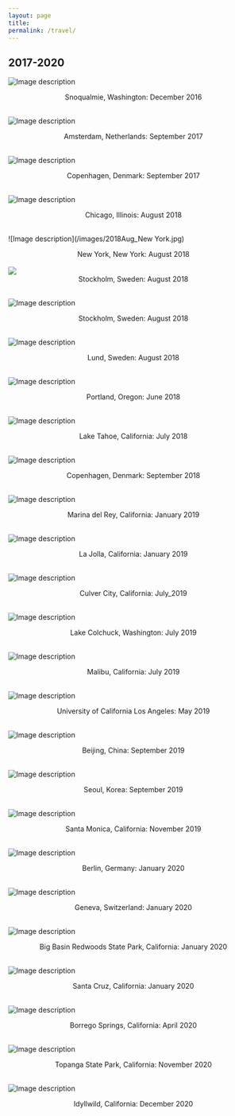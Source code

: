 ```yaml
---
layout: page
title: 
permalink: /travel/
---
```

## 2017-2020

![Image description](/images/2016Dec_Washington.jpg)
<center>Snoqualmie, Washington: December 2016</center>
<br>

![Image description](/images/2017Sept_Amsterdam.JPG)
<center>Amsterdam, Netherlands: September 2017 </center>
<br>

![Image description](/images/2017Sept_Copenhagen.jpg)
<center>Copenhagen, Denmark: September 2017 </center>
<br>

![Image description](/images/2018Aug_Chicago.jpg)
<center>Chicago, Illinois: August 2018 </center>
<br>

![Image description](/images/2018Aug_New York.jpg)
<center>New York, New York: August 2018 </center>
<br>

<img src="{{site.baseurl}}/images/2018Aug_Stockholm.jpg">
<center>Stockholm, Sweden: August 2018 </center>
<br>

![Image description](/images/2018AugStockholm2.jpg)
<center>Stockholm, Sweden: August 2018 </center>
<br>

![Image description](/images/2018AugLund.jpg)
<center>Lund, Sweden: August 2018 </center>
<br>

![Image description](/images/2018Jun_Portland.jpg)
<center>Portland, Oregon: June 2018 </center>
<br>

![Image description](/images/2018Jul_Tahoe.jpg)
<center>Lake Tahoe, California: July 2018</center>
<br>

![Image description](/images/2018Sept_Copenhagen.jpg )
<center>Copenhagen, Denmark: September 2018 </center>
<br>

![Image description](/images/2019Jan_MarinaDelRey.jpg)
<center>Marina del Rey, California: January 2019 </center>
<br>

![Image description](/images/2019Jan_UCSD.jpg)
<center>La Jolla, California: January 2019 </center>
<br>

![Image description](/images/2019July_CulverCity.jpg)
<center>Culver City, California: July_2019 </center>
<br>

![Image description](/images/2019July_LakeColchuck.jpg)
<center>Lake Colchuck, Washington: July 2019 </center>
<br>

![Image description](/images/2019July_MalibuLakeHike.jpg)
<center>Malibu, California: July 2019 </center>
<br>

![Image description](/images/2019Jun_UCLA.jpg)
<center>University of California Los Angeles: May 2019 </center>
<br>

![Image description](/images/2019Sept_Beijing.jpg)
<center>Beijing, China: September 2019 </center>
<br>

![Image description](/images/2019Sept_Seoul.jpg)
<center>Seoul, Korea: September 2019 </center>
<br>

![Image description](/images/2019Nov_SantaMonica.jpg)
<center>Santa Monica, California: November 2019 </center>
<br>

![Image description](/images/2020Jan_Berlin.jpg)
<center>Berlin, Germany: January 2020 </center>
<br>

![Image description](/images/2020Jan_Geneva.jpg)
<center>Geneva, Switzerland: January 2020 </center>
<br>

![Image description](/images/2020Jan_BigBasin.jpg)
<center>Big Basin Redwoods State Park, California: January 2020</center>
<br>

![Image description](/images/2020Jan_SantaCruz.jpg)
<center>Santa Cruz, California: January 2020</center>
<br>

 
![Image description](/images/2020Apr_BorregoSprings.jpg)
<center>Borrego Springs, California: April 2020</center>
<br>	

![Image description](/images/Nov2020_topanga.png)
<center>Topanga State Park, California: November 2020</center>
<br>	

![Image description](/images/Dec2020_idyllwild.png)
<center>Idyllwild, California: December 2020</center>
<br>	
